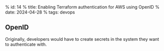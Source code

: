 % id: 14
% title: Enabling Terraform authentication for AWS using OpenID
% date: 2024-04-28
% tags: devops

## OpenID

Originally, developers would have to create secrets in the system they want to authenticate with.

